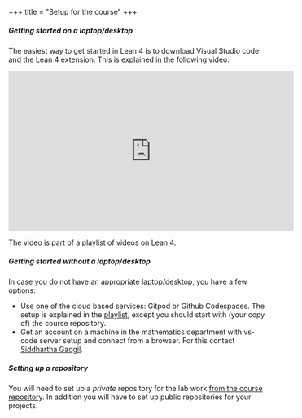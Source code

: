+++
title = "Setup for the course"
+++

##### Getting started on a laptop/desktop

The easiest way to get started in Lean 4 is to download Visual Studio code and the Lean 4 extension. This is explained in the following video:

<iframe width="560" height="315" src="https://www.youtube.com/embed/yZo6k48L0VY" title="YouTube video player" frameborder="0" allow="accelerometer; autoplay; clipboard-write; encrypted-media; gyroscope; picture-in-picture" allowfullscreen></iframe>

The video is part of a [playlist](https://www.youtube.com/playlist?list=PL6-3eHsG5e4dRrUmRBr8vUSul6bmxiO0k) of videos on Lean 4.


##### Getting started without a laptop/desktop

In case you do not have an appropriate laptop/desktop, you have a few options:

* Use one of the cloud based services: Gitpod or Github Codespaces. The setup is explained in the [playlist](https://www.youtube.com/playlist?list=PL6-3eHsG5e4dRrUmRBr8vUSul6bmxiO0k), except you should start with (your copy of) the course repository.
* Get an account on a machine in the mathematics department with vs-code server setup and connect from a browser. For this contact [Siddhartha Gadgil](https://math.iisc.ac.in/~gadgil).

##### Setting up a repository

You will need to set up a _private_ repository for the lab work [from the course repository](../private-repo/). In addition you will have to set up public repositories for your projects.

